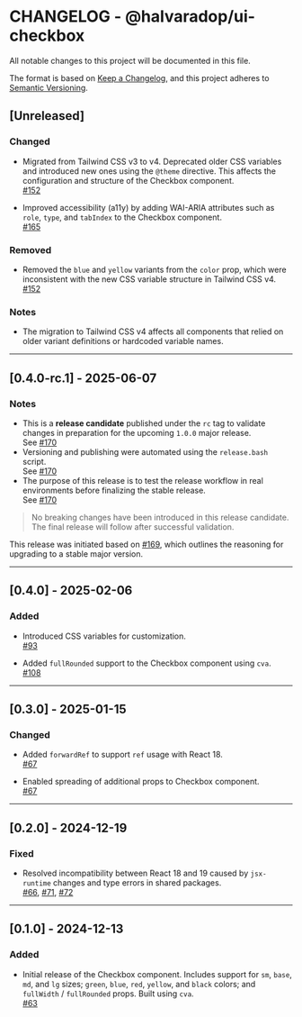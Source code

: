 # CHANGELOG - @halvaradop/ui-checkbox

All notable changes to this project will be documented in this file.

The format is based on [Keep a Changelog](https://keepachangelog.com/en/1.1.0/),
and this project adheres to [Semantic Versioning](https://semver.org/spec/v2.0.0.html).

## [Unreleased]

### Changed

- Migrated from Tailwind CSS v3 to v4. Deprecated older CSS variables and introduced new ones using the `@theme` directive. This affects the configuration and structure of the Checkbox component.  
  [#152](https://github.com/halvaradop/ui/pull/152)

- Improved accessibility (a11y) by adding WAI-ARIA attributes such as `role`, `type`, and `tabIndex` to the Checkbox component.  
  [#165](https://github.com/halvaradop/ui/pull/165)

### Removed

- Removed the `blue` and `yellow` variants from the `color` prop, which were inconsistent with the new CSS variable structure in Tailwind CSS v4.  
  [#152](https://github.com/halvaradop/ui/pull/152)

### Notes

- The migration to Tailwind CSS v4 affects all components that relied on older variant definitions or hardcoded variable names.

---

## [0.4.0-rc.1] - 2025-06-07

### Notes

- This is a **release candidate** published under the `rc` tag to validate changes in preparation for the upcoming `1.0.0` major release.  
  See [#170](https://github.com/halvaradop/ui/pull/170)
- Versioning and publishing were automated using the `release.bash` script.  
  See [#170](https://github.com/halvaradop/ui/pull/170)
- The purpose of this release is to test the release workflow in real environments before finalizing the stable release.  
  See [#170](https://github.com/halvaradop/ui/pull/170)

> No breaking changes have been introduced in this release candidate.  
> The final release will follow after successful validation.

This release was initiated based on [#169](https://github.com/halvaradop/ui/issues/169), which outlines the reasoning for upgrading to a stable major version.

---

## [0.4.0] - 2025-02-06

### Added

- Introduced CSS variables for customization.  
  [#93](https://github.com/halvaradop/ui/pull/93)

- Added `fullRounded` support to the Checkbox component using `cva`.  
  [#108](https://github.com/halvaradop/ui/pull/108)

---

## [0.3.0] - 2025-01-15

### Changed

- Added `forwardRef` to support `ref` usage with React 18.  
  [#67](https://github.com/halvaradop/ui/pull/67)

- Enabled spreading of additional props to Checkbox component.  
  [#67](https://github.com/halvaradop/ui/pull/67)

---

## [0.2.0] - 2024-12-19

### Fixed

- Resolved incompatibility between React 18 and 19 caused by `jsx-runtime` changes and type errors in shared packages.  
  [#66](https://github.com/halvaradop/ui/issues/66), [#71](https://github.com/halvaradop/ui/pull/71), [#72](https://github.com/halvaradop/ui/pull/72)

---

## [0.1.0] - 2024-12-13

### Added

- Initial release of the Checkbox component. Includes support for `sm`, `base`, `md`, and `lg` sizes; `green`, `blue`, `red`, `yellow`, and `black` colors; and `fullWidth` / `fullRounded` props. Built using `cva`.  
  [#63](https://github.com/halvaradop/ui/pull/63)
